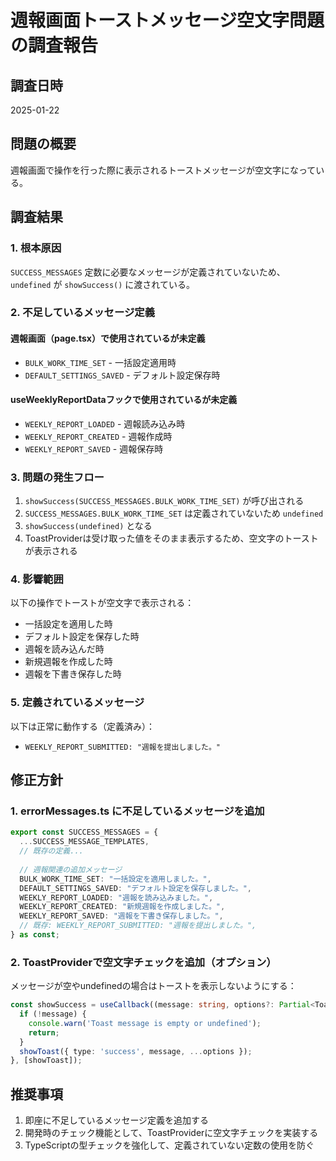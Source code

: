 # 週報画面トーストメッセージ空文字問題の調査報告

## 調査日時
2025-01-22

## 問題の概要
週報画面で操作を行った際に表示されるトーストメッセージが空文字になっている。

## 調査結果

### 1. 根本原因
`SUCCESS_MESSAGES` 定数に必要なメッセージが定義されていないため、`undefined` が `showSuccess()` に渡されている。

### 2. 不足しているメッセージ定義

#### 週報画面（page.tsx）で使用されているが未定義
- `BULK_WORK_TIME_SET` - 一括設定適用時
- `DEFAULT_SETTINGS_SAVED` - デフォルト設定保存時

#### useWeeklyReportDataフックで使用されているが未定義
- `WEEKLY_REPORT_LOADED` - 週報読み込み時
- `WEEKLY_REPORT_CREATED` - 週報作成時
- `WEEKLY_REPORT_SAVED` - 週報保存時

### 3. 問題の発生フロー
1. `showSuccess(SUCCESS_MESSAGES.BULK_WORK_TIME_SET)` が呼び出される
2. `SUCCESS_MESSAGES.BULK_WORK_TIME_SET` は定義されていないため `undefined`
3. `showSuccess(undefined)` となる
4. ToastProviderは受け取った値をそのまま表示するため、空文字のトーストが表示される

### 4. 影響範囲
以下の操作でトーストが空文字で表示される：
- 一括設定を適用した時
- デフォルト設定を保存した時
- 週報を読み込んだ時
- 新規週報を作成した時
- 週報を下書き保存した時

### 5. 定義されているメッセージ
以下は正常に動作する（定義済み）：
- `WEEKLY_REPORT_SUBMITTED: "週報を提出しました。"`

## 修正方針

### 1. errorMessages.ts に不足しているメッセージを追加
```typescript
export const SUCCESS_MESSAGES = {
  ...SUCCESS_MESSAGE_TEMPLATES,
  // 既存の定義...
  
  // 週報関連の追加メッセージ
  BULK_WORK_TIME_SET: "一括設定を適用しました。",
  DEFAULT_SETTINGS_SAVED: "デフォルト設定を保存しました。",
  WEEKLY_REPORT_LOADED: "週報を読み込みました。",
  WEEKLY_REPORT_CREATED: "新規週報を作成しました。",
  WEEKLY_REPORT_SAVED: "週報を下書き保存しました。",
  // 既存: WEEKLY_REPORT_SUBMITTED: "週報を提出しました。",
} as const;
```

### 2. ToastProviderで空文字チェックを追加（オプション）
メッセージが空やundefinedの場合はトーストを表示しないようにする：
```typescript
const showSuccess = useCallback((message: string, options?: Partial<ToastOptions>) => {
  if (!message) {
    console.warn('Toast message is empty or undefined');
    return;
  }
  showToast({ type: 'success', message, ...options });
}, [showToast]);
```

## 推奨事項
1. 即座に不足しているメッセージ定義を追加する
2. 開発時のチェック機能として、ToastProviderに空文字チェックを実装する
3. TypeScriptの型チェックを強化して、定義されていない定数の使用を防ぐ